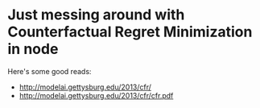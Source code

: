 # Just messing around with Counterfactual Regret Minimization in node

Here's some good reads:
- http://modelai.gettysburg.edu/2013/cfr/
- http://modelai.gettysburg.edu/2013/cfr/cfr.pdf